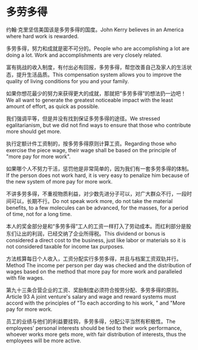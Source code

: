 # 多劳多得

<p><span class="chinese">约翰·克里坚信美国该是多劳多得的国度。</span><span class="english">John Kerry believes in an America where hard work is rewarded.</span></p>

<p><span class="chinese">多劳多得，努力和成就是密不可分的。</span><span class="english">People who are accomplishing a lot are doing a lot. Work and accomplishments are very closely related.</span></p>

<p><span class="chinese">富有挑战的收入制度，有付出必有回报，多劳多得，帮您改善自己及家人的生活状态，提升生活品质。</span><span class="english">This compensation system allows you to improve the quality of living conditions for you and your family.</span></p>

<p><span class="chinese">如果你想花最少的努力来获得更大的成就，那就把“多劳多得”的想法扔一边吧！</span><span class="english">We all want to generate the greatest noticeable impact with the least amount of effort, as quick as possible.</span></p>

<p><span class="chinese">我们强调平等，但是并没有找到保证多劳多得的途径。</span><span class="english">We stressed egalitarianism, but we did not find ways to ensure that those who contribute more should get more.</span></p>

<p><span class="chinese">执行定额计件工资制的，按多劳多得原则计算工资。</span><span class="english">Regarding those who exercise the piece wage, their wage shall be based on the principle of "more pay for more work".</span></p>

<p><span class="chinese">如果哪个人不努力干活，惩罚他是非常简单的，因为我们有一套多劳多得的体制。</span><span class="english">If the person does not work hard, it is very easy to penalize him because of the new system of more pay for more work.</span></p>

<p><span class="chinese">不讲多劳多得，不重视物质利益，对少数先进分子可以，对广大群众不行，一段时间可以，长期不行。</span><span class="english">Do not speak work more, do not take the material benefits, to a few molecules can be advanced, for the masses, for a period of time, not for a long time.</span></p>

<p><span class="chinese">本人的奖金部分是和“多劳多得”工人的工资一样打入了劳动成本。而红利部分是股东们让出的利润，已经交纳了企业所得税。</span><span class="english">This dividend or bonus is considered a direct cost to the business, just like labor or materials so it is not considered taxable for income tax purposes.</span></p>

<p><span class="chinese">方法核算每日个人收入，工资分配实行多劳多得，并且与档案工资双轨并行。</span><span class="english">Method The income per person per day was checked and the distribution of wages based on the method that more pay for more work and paralleled with file wages.</span></p>

<p><span class="chinese">第九十三条合营企业的工资、奖励制度必须符合按劳分配、多劳多得的原则。</span><span class="english">Article 93 A joint venture's salary and wage and reward systems must accord with the principles of "To each according to his work, " and "More pay for more work.</span></p>

<p><span class="chinese">员工的业绩与他们的利益要挂钩，多劳多得，分配公平当然有积极性。</span><span class="english">The employees' personal interests should be tied to their work performance, whoever works more gets more, with fair distribution of interests, thus the employees will be more active.</span></p>

